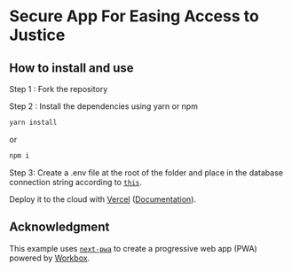 # Secure App For Easing Access to Justice



## How to install and use
Step 1 : Fork the repository

Step 2 : Install the dependencies using yarn or npm
```bash
yarn install
```

or 

```bash
npm i
```

Step 3: Create a .env file at the root of the folder and place in the database connection string according to [`this`](https://www.prisma.io/docs/reference/database-reference/connection-urls).

Deploy it to the cloud with [Vercel](https://vercel.com/new?utm_source=github&utm_medium=readme&utm_campaign=next-example) ([Documentation](https://nextjs.org/docs/deployment)).


## Acknowledgment
This example uses [`next-pwa`](https://github.com/shadowwalker/next-pwa) to create a progressive web app (PWA) powered by [Workbox](https://developers.google.com/web/tools/workbox/).
